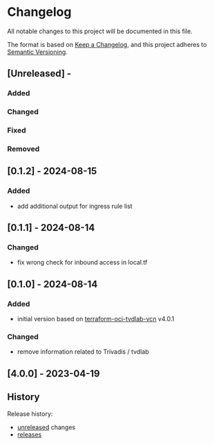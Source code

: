 # Changelog
<!-- markdownlint-disable MD013 -->
<!-- markdownlint-configure-file { "MD024":{"allow_different_nesting": true }} -->
All notable changes to this project will be documented in this file.

The format is based on [Keep a Changelog](https://keepachangelog.com/en/1.0.0/),
and this project adheres to [Semantic Versioning](https://semver.org/spec/v2.0.0.html).

## [Unreleased] -

### Added

### Changed

### Fixed

### Removed

## [0.1.2] - 2024-08-15

### Added

- add additional output for ingress rule list

## [0.1.1] - 2024-08-14

### Changed

- fix wrong check for inbound access in local.tf

## [0.1.0] - 2024-08-14

### Added

- initial version based on [terraform-oci-tvdlab-vcn](https://github.com/Trivadis/terraform-oci-tvdlab-vcn) v4.0.1

### Changed

- remove information related to Trivadis / tvdlab

## [4.0.0] - 2023-04-19

## History

Release history:

- [unreleased](https://github.com/oehrlis/terraform-oci-oradba-vcn) changes
- [releases](https://github.com/oehrlis/terraform-oci-oradba-vcn/releases)

